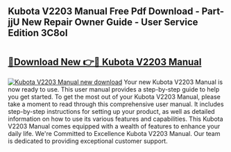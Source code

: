 ## Kubota V2203 Manual Free Pdf Download - Part-jjU New Repair Owner Guide - User Service Edition 3C8oI

# <h2><a href="http://bc95174.oget.top/?id=Kubota+V2203+Manual">🔗Download New 👉🔴 Kubota V2203 Manual</a></h2>

[![Kubota V2203 Manual new download](https://i.imgur.com/5g1atiW.png)](http://bc95174.oget.top/?id=Kubota+V2203+Manual)
Your new Kubota V2203 Manual is now ready to use. This user manual provides a step-by-step guide to help you get started. To get the most out of your Kubota V2203 Manual, please take a moment to read through this comprehensive user manual. It includes step-by-step instructions for setting up your product, as well as detailed information on how to use its various features and capabilities. This Kubota V2203 Manual comes equipped with a wealth of features to enhance your daily life. We're Committed to Excellence Kubota V2203 Manual. Our team is dedicated to providing exceptional customer support.
